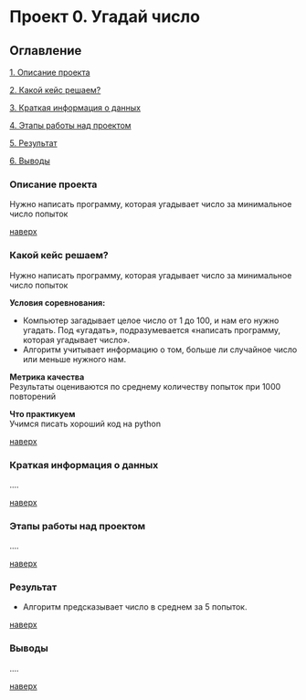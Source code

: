 # Проект 0.  Угадай число

## Оглавление
[1. Описание проекта](https://github.com/Dennniskoo/data_science/blob/main/Project_0/README.md#Описание-проекта)

[2. Какой кейс решаем?](https://github.com/Dennniskoo/data_science/blob/main/Project_0/README.md#Какой-кейс-решаем)

[3. Краткая информация о данных](https://github.com/Dennniskoo/data_science/blob/main/Project_0/README.md#Краткая-информация-о-данных)

[4. Этапы работы над проектом](https://github.com/Dennniskoo/data_science/blob/main/Project_0/README.md#Этапы-работы-над-проектом)

[5. Результат](https://github.com/Dennniskoo/data_science/blob/main/Project_0/README.md#Результат)

[6. Выводы](https://github.com/Dennniskoo/data_science/blob/main/Project_0/README.md#Выводы)

### Описание проекта
Нужно написать программу, которая угадывает число за минимальное число попыток

[наверх](https://github.com/Dennniskoo/data_science/blob/main/Project_0/README.md#Оглавление)

### Какой кейс решаем?
Нужно написать программу, которая угадывает число за минимальное число попыток

**Условия соревнования:**  
- Компьютер загадывает целое число от 1 до 100, и нам его нужно угадать. Под «угадать», подразумевается «написать программу, которая угадывает число».
- Алгоритм учитывает информацию о том, больше ли случайное число или меньше нужного нам.

**Метрика качества**     
Результаты оцениваются по среднему количеству попыток при 1000 повторений

**Что практикуем**     
Учимся писать хороший код на python

[наверх](https://github.com/Dennniskoo/data_science/blob/main/Project_0/README.md#Оглавление)


### Краткая информация о данных
....

[наверх](https://github.com/Dennniskoo/data_science/blob/main/Project_0/README.md#Оглавление)

### Этапы работы над проектом
....

[наверх](https://github.com/Dennniskoo/data_science/blob/main/Project_0/README.md#Оглавление)

### Результат
- Алгоритм предсказывает число в среднем за 5 попыток.

[наверх](https://github.com/Dennniskoo/data_science/blob/main/Project_0/README.md#Оглавление)

### Выводы
....

[наверх](https://github.com/Dennniskoo/data_science/blob/main/Project_0/README.md#Оглавление)